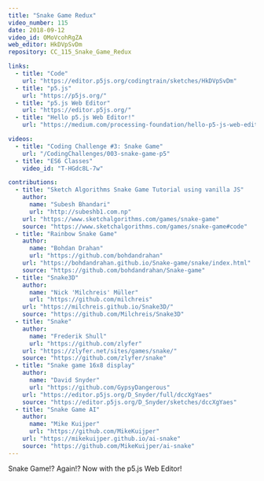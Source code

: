 ```yaml
---
title: "Snake Game Redux"
video_number: 115
date: 2018-09-12
video_id: OMoVcohRgZA
web_editor: HkDVpSvDm
repository: CC_115_Snake_Game_Redux

links:
  - title: "Code"
    url: "https://editor.p5js.org/codingtrain/sketches/HkDVpSvDm"
  - title: "p5.js"
    url: "https://p5js.org/"
  - title: "p5.js Web Editor"
    url: "https://editor.p5js.org/"
  - title: "Hello p5.js Web Editor!"
    url: "https://medium.com/processing-foundation/hello-p5-js-web-editor-b90b902b74cf"

videos:
  - title: "Coding Challenge #3: Snake Game"
    url: "/CodingChallenges/003-snake-game-p5"
  - title: "ES6 Classes"
    video_id: "T-HGdc8L-7w"

contributions:
  - title: "Sketch Algorithms Snake Game Tutorial using vanilla JS"
    author:
      name: "Subesh Bhandari"
      url: "http://subeshb1.com.np"
    url: "https://www.sketchalgorithms.com/games/snake-game"
    source: "https://www.sketchalgorithms.com/games/snake-game#code"
  - title: "Rainbow Snake Game"
    author:
      name: "Bohdan Drahan"
      url: "https://github.com/bohdandrahan"
    url: "https://bohdandrahan.github.io/Snake-game/snake/index.html"
    source: "https://github.com/bohdandrahan/Snake-game"
  - title: "Snake3D"
    author:
      name: "Nick 'Milchreis' Müller"
      url: "https://github.com/milchreis"
    url: "https://milchreis.github.io/Snake3D/"
    source: "https://github.com/Milchreis/Snake3D"
  - title: "Snake"
    author:
      name: "Frederik Shull"
      url: "https://github.com/zlyfer"
    url: "https://zlyfer.net/sites/games/snake/"
    source: "https://github.com/zlyfer/snake"
  - title: "Snake game 16x8 display"
    author:
      name: "David Snyder"
      url: "https://github.com/GypsyDangerous"
    url: "https://editor.p5js.org/D_Snyder/full/dccXgYaes"
    source: "https://editor.p5js.org/D_Snyder/sketches/dccXgYaes"
  - title: "Snake Game AI"
    author:
      name: "Mike Kuijper"
      url: "https://github.com/MikeKuijper"
    url: "https://mikekuijper.github.io/ai-snake"
    source: "https://github.com/MikeKuijper/ai-snake"
---
```


Snake Game!? Again!? Now with the p5.js Web Editor!

